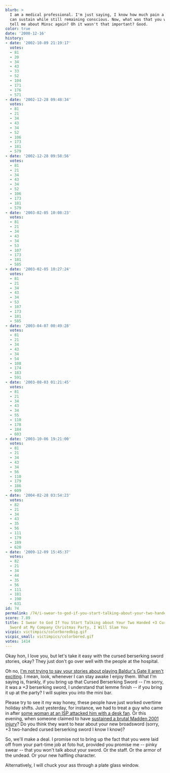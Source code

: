 ```yaml
---
blurb: >
  I am a medical professional. I'm just saying, I know how much pain a human body
  can sustain while still remaining conscious. Now, what was that you were going to
  tell me about Minsc again? Oh it wasn't that important? Good.
color: true
date: '2000-12-16'
history:
- date: '2002-10-09 21:19:17'
  votes:
  - 81
  - 20
  - 34
  - 43
  - 33
  - 52
  - 104
  - 171
  - 176
  - 571
- date: '2002-12-28 09:48:34'
  votes:
  - 81
  - 21
  - 34
  - 43
  - 34
  - 52
  - 106
  - 173
  - 181
  - 579
- date: '2002-12-28 09:58:56'
  votes:
  - 81
  - 21
  - 34
  - 43
  - 34
  - 52
  - 106
  - 173
  - 181
  - 579
- date: '2003-02-05 10:08:23'
  votes:
  - 81
  - 21
  - 34
  - 43
  - 34
  - 53
  - 107
  - 173
  - 181
  - 585
- date: '2003-02-05 10:27:24'
  votes:
  - 81
  - 21
  - 34
  - 43
  - 34
  - 53
  - 107
  - 173
  - 181
  - 585
- date: '2003-04-07 00:49:28'
  votes:
  - 81
  - 21
  - 34
  - 43
  - 34
  - 54
  - 108
  - 174
  - 183
  - 591
- date: '2003-08-03 01:21:45'
  votes:
  - 81
  - 21
  - 34
  - 43
  - 34
  - 55
  - 110
  - 178
  - 184
  - 603
- date: '2003-10-06 19:21:00'
  votes:
  - 81
  - 21
  - 34
  - 43
  - 34
  - 56
  - 110
  - 179
  - 186
  - 609
- date: '2004-02-28 03:54:23'
  votes:
  - 82
  - 21
  - 34
  - 43
  - 35
  - 56
  - 111
  - 179
  - 189
  - 620
- date: '2009-12-09 15:45:37'
  votes:
  - 82
  - 21
  - 34
  - 44
  - 35
  - 56
  - 111
  - 181
  - 190
  - 631
id: 74
permalink: /74/i-swear-to-god-if-you-start-talking-about-your-two-handed-3-cursed-berserking-sword-at-my-company-christmas-party-i-will-slam-you/
score: 7.89
title: I Swear to God If You Start Talking about Your Two Handed +3 Cursed Berserking
  Sword at My Company Christmas Party, I Will Slam You
vicpic: victimpics/colorboredbig.gif
vicpic_small: victimpics/colorbored.gif
votes: 1414
---
```


Okay hon, I love you, but let's take it easy with the cursed berserking
sword stories, okay? They just don't go over well with the people at the
hospital.

Oh no, [I'm not trying to say your stories about playing Baldur's Gate
II aren't exciting](%ARTICLE[61]%). I mean, look, whenever I can
stay awake I enjoy them. What I'm saying is, frankly, if you bring up
that Cursed Berserking Sword -- I'm sorry, it was a *+3* berserking
sword, I understand that lemme finish -- if you bring it up at the
party? I will suplex you into the mini bar.

Please try to see it my way honey, these people have just worked
overtime holiday shifts. Just yesterday, for instance, we had to treat a
guy who came in after [some woman at an ISP attacked him with a desk
fan](%ARTICLE[46]%). Or this evening, when someone claimed to have
[sustained a brutal Madden 2001 injury](%ARTICLE[68]%)? Do you think
they want to hear about your new broadsword (sorry, +3 two-handed cursed
berserking sword I know I know)?

So, we'll make a deal. I promise not to bring up the fact that you were
laid off from your part-time job at foto hut, provided you promise me --
pinky swear -- that you won't talk about your sword. Or the staff. Or
the armor of the undead. Or your new halfling character.

Alternatively, I will chuck your ass through a plate glass window.